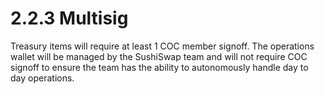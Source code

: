# 2.2.3 Multisig

Treasury items will require at least 1 COC member signoff. The operations wallet will be managed by the SushiSwap team and will not require COC signoff to ensure the team has the ability to autonomously handle day to day operations.
